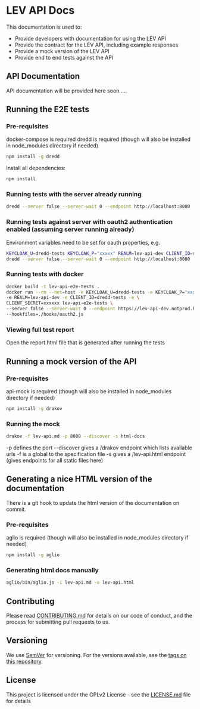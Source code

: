 # LEV API Docs

This documentation is used to:
- Provide developers with documentation for using the LEV API
- Provide the contract for the LEV API, including example responses
- Provide a mock version of the LEV API
- Provide end to end tests against the API

## API Documentation
API documentation will be provided here soon.....

## Running the E2E tests

### Pre-requisites
docker-compose is required
dredd is required (though will also be installed in node_modules directory if needed)
```bash
npm install -g dredd
```

Install all dependencies:
```bash
npm install
```

### Running tests with the server already running
```bash
dredd --server false --server-wait 0 --endpoint http://localhost:8080
```

### Running tests against server with oauth2 authentication enabled (assuming server running already)
Environment variables need to be set for oauth properties, e.g.
```bash
KEYCLOAK_U=dredd-tests KEYCLOAK_P="xxxxx" REALM=lev-api-dev CLIENT_ID=dredd-tests CLIENT_SECRET=xxxxxx \
dredd --server false --server-wait 0 --endpoint http://localhost:8080 --hookfiles=./hooks/oauth2.js
```

### Running tests with docker
```bash
docker build -t lev-api-e2e-tests .
docker run --rm --net=host -e KEYCLOAK_U=dredd-tests -e KEYCLOAK_P="xxxxxx" \
-e REALM=lev-api-dev -e CLIENT_ID=dredd-tests -e \
CLIENT_SECRET=xxxxxx lev-api-e2e-tests \
--server false --server-wait 0 --endpoint https://lev-api-dev.notprod.homeoffice.gov.uk \
--hookfiles=./hooks/oauth2.js
```

### Viewing full test report
Open the report.html file that is generated after running the tests

## Running a mock version of the API

### Pre-requisites
api-mock is required (though will also be installed in node_modules directory if needed)
```bash
npm install -g drakov
```

### Running the mock
```bash
drakov -f lev-api.md -p 8080 --discover -s html-docs
```

-p defines the port
--discover gives a /drakov endpoint which lists available urls
-f is a global to the specification file
-s gives a /lev-api.html endpoint (gives endpoints for all static files here)

## Generating a nice HTML version of the documentation
There is a git hook to update the html version of the documentation on commit.

### Pre-requisites
aglio is required (though will also be installed in node_modules directory if needed)
```bash
npm install -g aglio
```

### Generating html docs manually
```bash
aglio/bin/aglio.js -i lev-api.md -o lev-api.html
```

## Contributing

Please read [CONTRIBUTING.md](CONTRIBUTING.md) for details on our code of conduct, and the process for submitting pull requests to us.

## Versioning

We use [SemVer](http://semver.org/) for versioning. For the versions available, see the [tags on this repository](https://github.com/your/project/tags).

## License

This project is licensed under the GPLv2 License - see the [LICENSE.md](LICENSE.md) file for details
